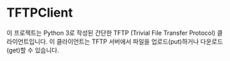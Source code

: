 # TFTPClient
이 프로젝트는 Python 3로 작성된 간단한 TFTP (Trivial File Transfer Protocol) 클라이언트입니다. 이 클라이언트는 TFTP 서버에서 파일을 업로드(put)하거나 다운로드(get)할 수 있습니다.
